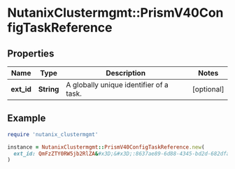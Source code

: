 # NutanixClustermgmt::PrismV40ConfigTaskReference

## Properties

| Name | Type | Description | Notes |
| ---- | ---- | ----------- | ----- |
| **ext_id** | **String** | A globally unique identifier of a task. | [optional] |

## Example

```ruby
require 'nutanix_clustermgmt'

instance = NutanixClustermgmt::PrismV40ConfigTaskReference.new(
  ext_id: QmFzZTY0RW5jb2RlZA&#x3D;&#x3D;:8637ae89-6d88-4345-bd2d-682dfad61b73
)
```

